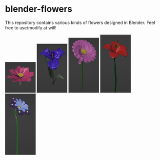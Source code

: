 # blender-flowers
This repository contains various kinds of flowers designed in Blender. Feel free to use/modify at will! 

<img src="images/lotus.png" alt="Lotus" width="100" height="100" title="Lotus">
<img src="images/iris.png" alt="Iris" width="100" height="160" title="Iris">
<img src="images/daisy.png" alt="Daisy" width="100" height="180" title="Daisy">
<img src="images/hibiscus.png" alt="Hibiscus" width="100" height="190" title="Hibiscus">
<img src="images/dotted.png" alt="Dotted" width="100" height="200" title="Dotted">
